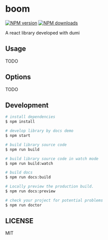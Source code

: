 # boom

[![NPM version](https://img.shields.io/npm/v/boom.svg?style=flat)](https://npmjs.org/package/boom)
[![NPM downloads](http://img.shields.io/npm/dm/boom.svg?style=flat)](https://npmjs.org/package/boom)

A react library developed with dumi

## Usage

TODO

## Options

TODO

## Development

```bash
# install dependencies
$ npm install

# develop library by docs demo
$ npm start

# build library source code
$ npm run build

# build library source code in watch mode
$ npm run build:watch

# build docs
$ npm run docs:build

# Locally preview the production build.
$ npm run docs:preview

# check your project for potential problems
$ npm run doctor
```

## LICENSE

MIT
